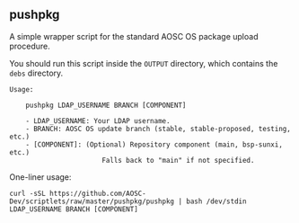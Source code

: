 pushpkg
-------

A simple wrapper script for the standard AOSC OS package upload procedure.

You should run this script inside the `OUTPUT` directory, which contains the `debs` directory.

```
Usage:

	pushpkg LDAP_USERNAME BRANCH [COMPONENT]

	- LDAP_USERNAME: Your LDAP username.
	- BRANCH: AOSC OS update branch (stable, stable-proposed, testing, etc.)
	- [COMPONENT]: (Optional) Repository component (main, bsp-sunxi, etc.)
                       Falls back to "main" if not specified.

```

One-liner usage:

```shell
curl -sSL https://github.com/AOSC-Dev/scriptlets/raw/master/pushpkg/pushpkg | bash /dev/stdin LDAP_USERNAME BRANCH [COMPONENT]
```
